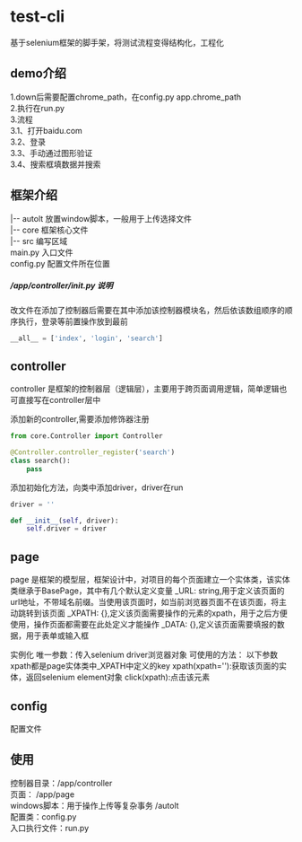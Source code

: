 # test-cli

基于selenium框架的脚手架，将测试流程变得结构化，工程化

## demo介绍
1.down后需要配置chrome_path，在config.py app.chrome_path  
2.执行在run.py  
3.流程  
    3.1、打开baidu.com  
    3.2、登录  
    3.3、手动通过图形验证  
    3.4、搜索框填数据并搜索  

## 框架介绍

|-- autolt 放置window脚本，一般用于上传选择文件  
|-- core 框架核心文件  
|-- src 编写区域  
main.py 入口文件  
config.py 配置文件所在位置

##### /app/controller/__init__.py 说明
改文件在添加了控制器后需要在其中添加该控制器模块名，然后依该数组顺序的顺序执行，登录等前置操作放到最前
```python
__all__ = ['index', 'login', 'search']
```

## controller
controller 是框架的控制器层（逻辑层），主要用于跨页面调用逻辑，简单逻辑也可直接写在controller层中

添加新的controller,需要添加修饰器注册
```python
from core.Controller import Controller

@Controller.controller_register('search')
class search():
    pass
```
添加初始化方法，向类中添加driver，driver在run
```python
driver = ''

def __init__(self, driver):
    self.driver = driver
```

## page
page 是框架的模型层，框架设计中，对项目的每个页面建立一个实体类，该实体类继承于BasePage，其中有几个默认定义变量
_URL: string,用于定义该页面的url地址，不带域名前缀。当使用该页面时，如当前浏览器页面不在该页面，将主动跳转到该页面
_XPATH: {},定义该页面需要操作的元素的xpath，用于之后方便使用，操作页面都需要在此处定义才能操作
_DATA: {},定义该页面需要填报的数据，用于表单或输入框

实例化
唯一参数：传入selenium driver浏览器对象
可使用的方法：
以下参数xpath都是page实体类中_XPATH中定义的key
xpath(xpath=''):获取该页面的实体，返回selenium element对象
click(xpath):点击该元素

## config
配置文件

## 使用

控制器目录：/app/controller    
页面： /app/page    
windows脚本：用于操作上传等复杂事务 /autolt    
配置类：config.py    
入口执行文件：run.py 



